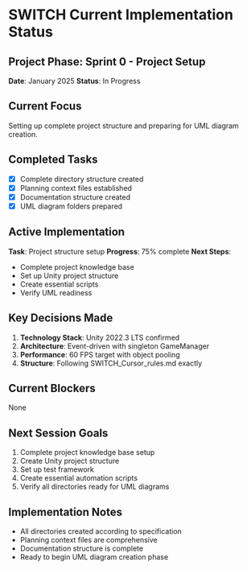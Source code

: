 # SWITCH Current Implementation Status

## Project Phase: Sprint 0 - Project Setup
**Date**: January 2025
**Status**: In Progress

## Current Focus
Setting up complete project structure and preparing for UML diagram creation.

## Completed Tasks
- [x] Complete directory structure created
- [x] Planning context files established
- [x] Documentation structure created
- [x] UML diagram folders prepared

## Active Implementation
**Task**: Project structure setup
**Progress**: 75% complete
**Next Steps**: 
- Complete project knowledge base
- Set up Unity project structure
- Create essential scripts
- Verify UML readiness

## Key Decisions Made
1. **Technology Stack**: Unity 2022.3 LTS confirmed
2. **Architecture**: Event-driven with singleton GameManager
3. **Performance**: 60 FPS target with object pooling
4. **Structure**: Following SWITCH_Cursor_rules.md exactly

## Current Blockers
None

## Next Session Goals
1. Complete project knowledge base setup
2. Create Unity project structure
3. Set up test framework
4. Create essential automation scripts
5. Verify all directories ready for UML diagrams

## Implementation Notes
- All directories created according to specification
- Planning context files are comprehensive
- Documentation structure is complete
- Ready to begin UML diagram creation phase
